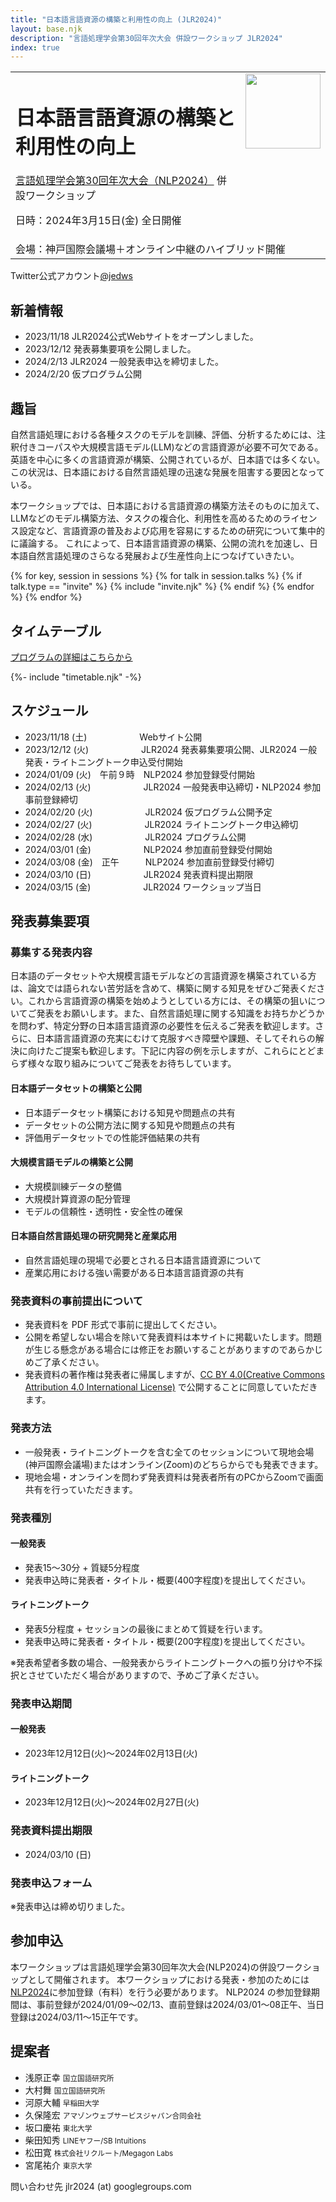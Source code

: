 ```yaml
---
title: "日本語言語資源の構築と利用性の向上 (JLR2024)"
layout: base.njk
description: "言語処理学会第30回年次大会 併設ワークショップ JLR2024"
index: true
---
```


<table><tr><td>
<h1>日本語言語資源の構築と利用性の向上</h1>
<a href="https://www.anlp.jp/nlp2024/">言語処理学会第30回年次大会（NLP2024）</a> 併設ワークショップ

日時：2024年3月15日(金) 全日開催
</td><td style="vertical-align:top;">
  <img src="https://jedworkshop.github.io/JLR2024/img/icon.png" style="width:120px;">  
</td>
</tr><tr><td colspan="2">
会場：神戸国際会議場＋オンライン中継のハイブリッド開催  
</td></tr></table>

<div class="twitter_info">
  <div class="accoutn">Twitter公式アカウント<a href="https://twitter.com/jedws" target="_blank" rel="noreferrer">@jedws</a></div>
</div>

## 新着情報

- 2023/11/18 JLR2024公式Webサイトをオープンしました。
- 2023/12/12 発表募集要項を公開しました。
- 2024/2/13 JLR2024 一般発表申込を締切ました。
- 2024/2/20 仮プログラム公開

## 趣旨

自然言語処理における各種タスクのモデルを訓練、評価、分析するためには、注釈付きコーパスや大規模言語モデル(LLM)などの言語資源が必要不可欠である。
英語を中心に多くの言語資源が構築、公開されているが、日本語では多くない。
この状況は、日本語における自然言語処理の迅速な発展を阻害する要因となっている。

本ワークショップでは、日本語における言語資源の構築方法そのものに加えて、LLMなどのモデル構築方法、タスクの複合化、利用性を高めるためのライセンス設定など、言語資源の普及および応用を容易にするための研究について集中的に議論する。
これによって、日本語言語資源の構築、公開の流れを加速し、日本語自然言語処理のさらなる発展および生産性向上につなげていきたい。

{% for key, session in sessions %}
{% for talk in session.talks %}
  {% if talk.type == "invite" %}
  {% include "invite.njk" %}
  {% endif %}
{% endfor %}
{% endfor %}

## タイムテーブル

[プログラムの詳細はこちらから](program)

{%- include "timetable.njk" -%}


## スケジュール

- <span class="expired">2023/11/18 (土)　　　　　　Webサイト公開</span>
- <span class="expired">2023/12/12 (火)　　　　　　JLR2024 発表募集要項公開、JLR2024 一般発表・ライトニングトーク申込受付開始</span>
- <span class="expired">2024/01/09 (火)　午前９時　NLP2024 参加登録受付開始</span>
- <span class="expired">2024/02/13 (火)　　　　　　JLR2024 一般発表申込締切・NLP2024 参加事前登録締切</span>
- 2024/02/20 (火)　　　　　　JLR2024 仮プログラム公開予定
- 2024/02/27 (火)　　　　　　JLR2024 ライトニングトーク申込締切
- 2024/02/28 (水)　　　　　　JLR2024 プログラム公開
- 2024/03/01 (金)　　　　　　NLP2024 参加直前登録受付開始
- 2024/03/08 (金)　正午　　　NLP2024 参加直前登録受付締切
- 2024/03/10 (日)　　　　　　JLR2024 発表資料提出期限
- 2024/03/15 (金)　　　　　　JLR2024 ワークショップ当日

## 発表募集要項

### 募集する発表内容

日本語のデータセットや大規模言語モデルなどの言語資源を構築されている方は、論文では語られない苦労話を含めて、構築に関する知見をぜひご発表ください。これから言語資源の構築を始めようとしている方には、その構築の狙いについてご発表をお願いします。また、自然言語処理に関する知識をお持ちかどうかを問わず、特定分野の日本語言語資源の必要性を伝えるご発表を歓迎します。さらに、日本語言語資源の充実にむけて克服すべき障壁や課題、そしてそれらの解決に向けたご提案も歓迎します。下記に内容の例を示しますが、これらにとどまらず様々な取り組みについてご発表をお待ちしています。

#### 日本語データセットの構築と公開

- 日本語データセット構築における知見や問題点の共有
- データセットの公開方法に関する知見や問題点の共有
- 評価用データセットでの性能評価結果の共有

#### 大規模言語モデルの構築と公開

- 大規模訓練データの整備
- 大規模計算資源の配分管理
- モデルの信頼性・透明性・安全性の確保

#### 日本語自然言語処理の研究開発と産業応用

- 自然言語処理の現場で必要とされる日本語言語資源について
- 産業応用における強い需要がある日本語言語資源の共有

### 発表資料の事前提出について

- 発表資料を PDF 形式で事前に提出してください。
- 公開を希望しない場合を除いて発表資料は本サイトに掲載いたします。問題が生じる懸念がある場合には修正をお願いすることがありますのであらかじめご了承ください。
- 発表資料の著作権は発表者に帰属しますが、[CC BY 4.0(Creative Commons Attribution 4.0 International License)](https://creativecommons.org/licenses/by/4.0/deed.ja) で公開することに同意していただきます。

### 発表方法

- 一般発表・ライトニングトークを含む全てのセッションについて現地会場(神戸国際会議場)またはオンライン(Zoom)のどちらからでも発表できます。
- 現地会場・オンラインを問わず発表資料は発表者所有のPCからZoomで画面共有を行っていただきます。

### 発表種別

#### 一般発表

- 発表15〜30分 + 質疑5分程度
- 発表申込時に発表者・タイトル・概要(400字程度)を提出してください。

#### ライトニングトーク

- 発表5分程度 + セッションの最後にまとめて質疑を行います。
- 発表申込時に発表者・タイトル・概要(200字程度)を提出してください。

※発表希望者多数の場合、一般発表からライトニングトークへの振り分けや不採択とさせていただく場合がありますので、予めご了承ください。

### 発表申込期間

#### 一般発表

- 2023年12月12日(火)～2024年02月13日(火)

#### ライトニングトーク

- 2023年12月12日(火)～2024年02月27日(火)

### 発表資料提出期限

- 2024/03/10 (日)

### 発表申込フォーム

※発表申込は締め切りました。
<!-- [JLR2024発表申込フォーム](https://forms.gle/MLS2nmuGMdnYkqcG7) -->

## 参加申込

本ワークショップは言語処理学会第30回年次大会(NLP2024)の併設ワークショップとして開催されます。
本ワークショップにおける発表・参加のためには[NLP2024](https://www.anlp.jp/nlp2024/)に参加登録（有料）を行う必要があります。
NLP2024 の参加登録期間は、事前登録が2024/01/09〜02/13、直前登録は2024/03/01〜08正午、当日登録は2024/03/11〜15正午です。

## 提案者

- 浅原正幸 <small>国立国語研究所</small>
- 大村舞 <small>国立国語研究所</small>
- 河原大輔 <small>早稲田大学</small>
- 久保隆宏 <small>アマゾンウェブサービスジャパン合同会社</small>
- 坂口慶祐 <small>東北大学</small>
- 柴田知秀 <small>LINEヤフー/SB Intuitions</small>
- 松田寛 <small>株式会社リクルート/Megagon Labs</small>
- 宮尾祐介 <small>東京大学</small>

問い合わせ先 jlr2024 (at) googlegroups.com

